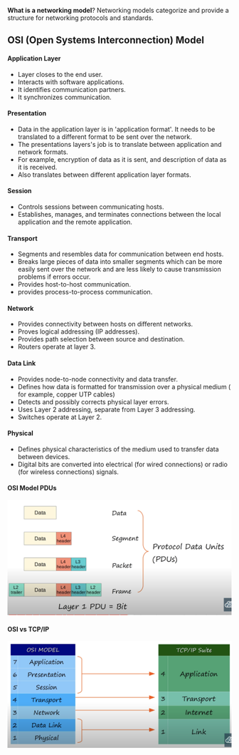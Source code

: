 **What is a networking model**?  Networking models categorize and provide a structure for networking protocols and standards.
## OSI (Open Systems Interconnection) Model
#### Application Layer
* Layer closes to the end user.
* Interacts with software applications. 
* It identifies communication partners.
* It synchronizes communication.
#### Presentation
* Data in the application layer is in 'application format'. It needs to be translated to a different format to be sent over the network.
* The presentations layers's job is to translate between application and network formats.
* For example, encryption of data as it is sent, and description of data as it is received.
* Also translates between different application layer formats.
#### Session
* Controls sessions between communicating hosts.
* Establishes, manages, and terminates connections between the local application and the remote application.
#### Transport
* Segments and resembles data for communication between end hosts.
* Breaks large pieces of data into smaller segments which can be more easily sent over the network and are less likely to cause transmission problems if errors occur.
* Provides host-to-host communication.
* provides process-to-process communication.
#### Network
* Provides connectivity between hosts on different networks.
* Proves logical addressing (IP addresses).
* Provides path selection between source and destination.
* Routers operate at layer 3.
#### Data Link
* Provides node-to-node connectivity and data transfer.
* Defines how data is formatted for transmission over a physical medium ( for example, copper UTP cables)
* Detects and possibly corrects physical layer errors.
* Uses Layer 2 addressing, separate from Layer 3 addressing.
* Switches operate at Layer 2.
#### Physical
* Defines physical characteristics of the medium used to transfer data between devices.
* Digital bits are converted into electrical (for wired connections) or radio (for wireless connections) signals.
#### OSI Model PDUs
![osi model pdus](./img/osi-pdus.png)

#### OSI vs TCP/IP
![osi model vs tcp/ip model](./img/osi-versus-tcp-ip.png)

